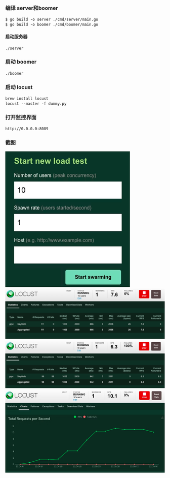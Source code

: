 ### 编译 server和boomer

```shell
$ go build -o server ./cmd/server/main.go
$ go build -o boomer ./cmd/boomer/main.go

```

#### 启动服务器

```
./server
```

### 启动 boomer

```
./boomer
```

### 启动 locust

```
brew install locust
locust --master -f dummy.py
```

### 打开监控界面

```
http://0.0.0.0:8089
```

### 截图

![locust](screenshots/locust.png)
![locust](screenshots/dashboard.png)
![locust](screenshots/statistics.png)
![locust](screenshots/charts.png)
